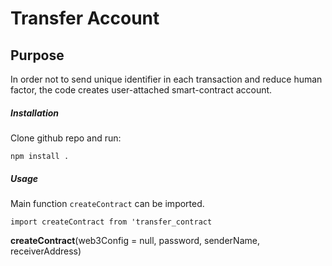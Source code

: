 # Transfer Account

## Purpose

In order not to send unique identifier in each transaction and reduce human factor,
the code creates user-attached smart-contract account.

##### Installation

Clone github repo and run:

`npm install .`

##### Usage

Main function `createContract` can be imported.

`import createContract from 'transfer_contract`

__createContract__(web3Config = null, password, senderName, receiverAddress)


